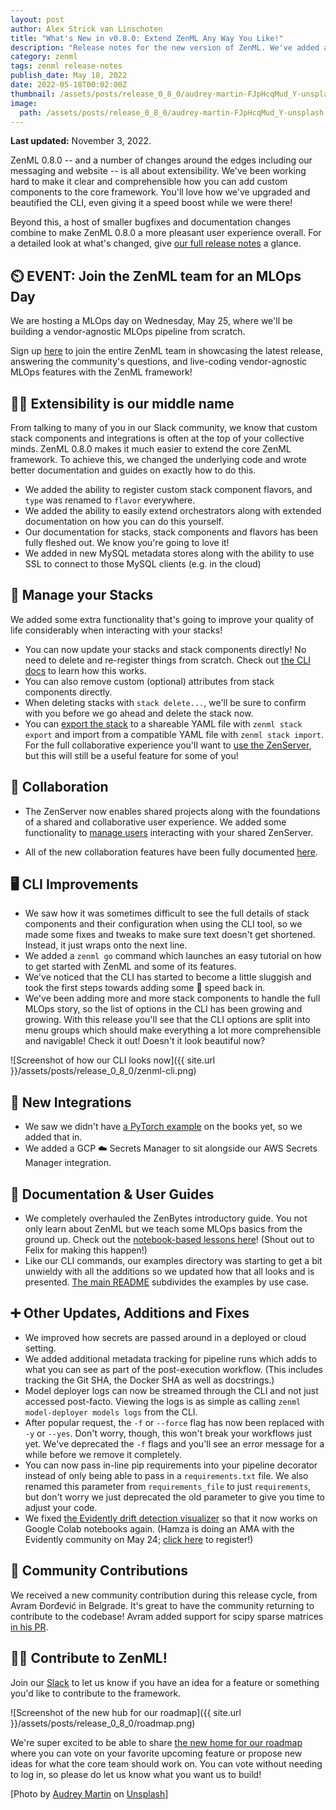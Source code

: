 ```yaml
---
layout: post
author: Alex Strick van Linschoten
title: "What's New in v0.8.0: Extend ZenML Any Way You Like!"
description: "Release notes for the new version of ZenML. We've added a ton of extensibility improvements, documentation and guides that take away most of the hard work of figuring out how to add custom components. Our CLI also has been beautified and it should even run a bit faster too!"
category: zenml
tags: zenml release-notes
publish_date: May 18, 2022
date: 2022-05-18T00:02:00Z
thumbnail: /assets/posts/release_0_8_0/audrey-martin-FJpHcqMud_Y-unsplash.jpg
image:
  path: /assets/posts/release_0_8_0/audrey-martin-FJpHcqMud_Y-unsplash.jpg
---
```


**Last updated:** November 3, 2022.

ZenML 0.8.0 -- and a number of changes around the edges including our messaging
and website -- is all about extensibility. We've been working hard to make it
clear and comprehensible how you can add custom components to the core
framework. You'll love how we've upgraded and beautified the CLI, even giving it
a speed boost while we were there!

Beyond this, a host of smaller bugfixes and documentation changes combine to
make ZenML 0.8.0 a more pleasant user experience overall. For a detailed look at
what's changed, give [our full release
notes](https://github.com/zenml-io/zenml/releases/tag/0.8.0) a glance.

## ⏲️ EVENT: Join the ZenML team for an MLOps Day

We are hosting a MLOps day on Wednesday, May 25, where we'll be building a
vendor-agnostic MLOps pipeline from scratch.

Sign up
[here](https://www.eventbrite.com/e/zenml-mlops-day-join-us-in-building-a-vendor-agnostic-mlops-pipeline-tickets-336331515617)
to join the entire ZenML team in showcasing the latest release, answering the
community's questions, and live-coding vendor-agnostic MLOps features with the
ZenML framework!

## 🧘‍♀️ Extensibility is our middle name

From talking to many of you in our Slack community, we know that custom stack
components and integrations is often at the top of your collective minds. ZenML
0.8.0 makes it much easier to extend the core ZenML framework. To achieve this,
we changed the underlying code and wrote better documentation and guides on
exactly how to do this.

* We added the ability to register custom stack component flavors, and `type`
  was renamed to `flavor` everywhere.
* We added the ability to easily extend orchestrators along with extended
  documentation on how you can do this yourself.
* Our documentation for stacks, stack components and flavors has been fully
  fleshed out. We know you're going to love it!
* We added in new MySQL metadata stores along with the ability to use SSL to
  connect to those MySQL clients (e.g. in the cloud)

## 🥞 Manage your Stacks

We added some extra functionality that's going to improve your quality of life
considerably when interacting with your stacks!

- You can now update your stacks and stack components directly! No need to
  delete and re-register things from scratch. Check out [the CLI
  docs](https://apidocs.zenml.io/0.8.0/cli/) to learn how this works.
- You can also remove custom (optional) attributes from stack components
  directly.
- When deleting stacks with `stack delete...`, we'll be sure to confirm with you
  before we go ahead and delete the stack now.
- You can [export the stack](https://docs.zenml.io/v/0.8.0/collaborate/stack-export) to
  a shareable YAML file with `zenml stack export` and import from a compatible
  YAML file with `zenml stack import`. For the full collaborative experience
  you'll want to [use the
  ZenServer](https://docs.zenml.io/v/0.8.0/collaborate/zenml-server), but this will
  still be a useful feature for some of you!

## 👭 Collaboration

* The ZenServer now enables shared projects along with the foundations of a
  shared and collaborative user experience. We added some functionality to
  [manage
  users](https://docs.zenml.io/v/0.8.0/collaborate/zenml-server#zenserver-user-management)
  interacting with your shared ZenServer.
- All of the new collaboration features have been fully documented
  [here](https://docs.zenml.io/v/0.8.0/collaborate/collaborate).

## 🖥 CLI Improvements

- We saw how it was sometimes difficult to see the full details of stack
  components and their configuration when using the CLI tool, so we made some
  fixes and tweaks to make sure text doesn't get shortened. Instead, it just
  wraps onto the next line.
- We added a `zenml go` command which launches an easy tutorial on how to get
  started with ZenML and some of its features.
- We've noticed that the CLI has started to become a little sluggish and took
  the first steps towards adding some 🚄 speed back in.
- We've been adding more and more stack components to handle the full MLOps
  story, so the list of options in the CLI has been growing and growing. With
  this release you'll see that the CLI options are split into menu groups which
  should make everything a lot more comprehensible and navigable! Check it out!
  Doesn't it look beautiful now?

![Screenshot of how our CLI looks
now]({{ site.url }}/assets/posts/release_0_8_0/zenml-cli.png)

## 🚀 New Integrations

- We saw we didn't have [a PyTorch
  example](https://github.com/zenml-io/zenml/tree/main/examples/pytorch) on the
  books yet, so we added that in.
- We added a GCP ☁️ Secrets Manager to sit alongside our AWS Secrets Manager
  integration.

## 📖 Documentation & User Guides

- We completely overhauled the ZenBytes introductory guide. You not only learn
  about ZenML but we teach some MLOps basics from the ground up. Check out the
  [notebook-based lessons here](https://github.com/zenml-io/zenbytes)! (Shout
  out to Felix for making this happen!)
- Like our CLI commands, our examples directory was starting to get a bit
  unwieldy with all the additions so we updated how that all looks and is
  presented. [The main
  README](https://github.com/zenml-io/zenml/tree/main/examples) subdivides the
  examples by use case.

## ➕ Other Updates, Additions and Fixes

- We improved how secrets are passed around in a deployed or cloud setting.
- We added additional metadata tracking for pipeline runs which adds to what you
  can see as part of the post-execution workflow. (This includes tracking the
  Git SHA, the Docker SHA as well as docstrings.)
- Model deployer logs can now be streamed through the CLI and not just accessed
  post-facto. Viewing the logs is as simple as calling `zenml model-deployer models
  logs` from the CLI.
- After popular request, the `-f` or `--force` flag has now been replaced with
  `-y` or `--yes`. Don't worry, though, this won't break your workflows just
  yet. We've deprecated the `-f` flags and you'll see an error message for a
  while before we remove it completely.
- You can now pass in-line pip requirements into your pipeline decorator instead
  of only being able to pass in a `requirements.txt` file. We also renamed this
  parameter from `requirements_file` to just `requirements`, but don't worry we
  just deprecated the old parameter to give you time to adjust your code.
- We fixed [the Evidently drift detection
  visualizer](https://github.com/zenml-io/zenml/tree/main/examples/evidently_drift_detection)
  so that it now works on Google Colab notebooks again. (Hamza is doing an AMA
  with the Evidently community on May 24; [click
  here](https://www.eventbrite.co.uk/e/ama-whamza-tahir-co-founder-zenml-tickets-336732525047)
  to register!)

## 🙌 Community Contributions

We received a new community contribution during this release cycle, from Avram
Ðorđević in Belgrade. It's great to have the community returning to contribute
to the codebase! Avram added support for scipy sparse matrices [in his
PR](https://github.com/zenml-io/zenml/pull/534).

## 👩‍💻 Contribute to ZenML!

Join our [Slack](https://zenml.io/slack-invite/) to let us know if you have an
idea for a feature or something you'd like to contribute to the framework.

![Screenshot of the new hub for our
roadmap]({{ site.url }}/assets/posts/release_0_8_0/roadmap.png)

We're super excited to be able to share [the new home for our
roadmap](https://zenml.io/roadmap) where you can vote on your favorite upcoming
feature or propose new ideas for what the core team should work on. You can vote
without needing to log in, so please do let us know what you want us to build!

[Photo by <a href="https://unsplash.com/@avmartin">Audrey Martin</a> on <a
href="https://unsplash.com/photos/FJpHcqMud_Y">Unsplash</a>] 
